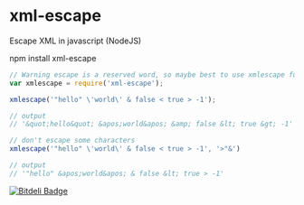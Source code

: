 xml-escape
==========

Escape XML in javascript (NodeJS)

npm install xml-escape

```javascript
// Warning escape is a reserved word, so maybe best to use xmlescape for var name
var xmlescape = require('xml-escape');

xmlescape('"hello" \'world\' & false < true > -1');

// output
// '&quot;hello&quot; &apos;world&apos; &amp; false &lt; true &gt; -1'

// don't escape some characters
xmlescape('"hello" \'world\' & false < true > -1', '>"&')

// output
// '"hello" &apos;world&apos; & false &lt; true > -1'
```



[![Bitdeli Badge](https://d2weczhvl823v0.cloudfront.net/miketheprogrammer/xml-escape/trend.png)](https://bitdeli.com/free "Bitdeli Badge")
